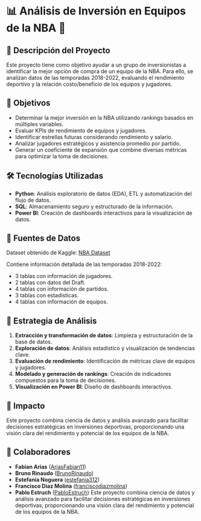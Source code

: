 # 📊 Análisis de Inversión en Equipos de la NBA 🏀

## 📌 Descripción del Proyecto
Este proyecto tiene como objetivo ayudar a un grupo de inversionistas a identificar la mejor opción de compra de un equipo de la NBA. Para ello, se analizan datos de las temporadas 2018-2022, evaluando el rendimiento deportivo y la relación costo/beneficio de los equipos y jugadores.

## 🎯 Objetivos
- Determinar la mejor inversión en la NBA utilizando rankings basados en múltiples variables.
- Evaluar KPIs de rendimiento de equipos y jugadores.
- Identificar estrellas futuras considerando rendimiento y salario.
- Analizar jugadores estratégicos y asistencia promedio por partido.
- Generar un coeficiente de expansión que combine diversas métricas para optimizar la toma de decisiones.

## 🛠️ Tecnologías Utilizadas
- **Python**: Análisis exploratorio de datos (EDA), ETL y automatización del flujo de datos.
- **SQL**: Almacenamiento seguro y estructurado de la información.
- **Power BI**: Creación de dashboards interactivos para la visualización de datos.

## 📂 Fuentes de Datos
Dataset obtenido de Kaggle: [NBA Dataset](https://www.kaggle.com/datasets/wyattowalsh/basketball?resource=download) 

Contiene información detallada de las temporadas 2018-2022:
- 3 tablas con información de jugadores.
- 2 tablas con datos del Draft.
- 4 tablas con información de partidos.
- 3 tablas con estadísticas.
- 4 tablas con información de equipos.

## 📌 Estrategia de Análisis
1. **Extracción y transformación de datos**: Limpieza y estructuración de la base de datos.
2. **Exploración de datos**: Análisis estadístico y visualización de tendencias clave.
3. **Evaluación de rendimiento**: Identificación de métricas clave de equipos y jugadores.
4. **Modelado y generación de rankings**: Creación de indicadores compuestos para la toma de decisiones.
5. **Visualización en Power BI**: Diseño de dashboards interactivos.

## 🚀 Impacto
Este proyecto combina ciencia de datos y análisis avanzado para facilitar decisiones estratégicas en inversiones deportivas, proporcionando una visión clara del rendimiento y potencial de los equipos de la NBA.

## 👥 Colaboradores
- **Fabian Arias** ([AriasFabian11](https://github.com/AriasFabian11))
- **Bruno Rinaudo** ([BrunoRinaudo](https://github.com/BrunoRinaudo))
- **Estefania Noguera** ([estefania312](https://github.com/estefania312))
- **Francisco Diaz Molina** ([franciscodiazmolina](https://github.com/franciscodiazmolina))
- **Pablo Estruch** ([PabloEstruch](https://github.com/PabloEstruch))
Este proyecto combina ciencia de datos y análisis avanzado para facilitar decisiones estratégicas en inversiones deportivas, proporcionando una visión clara del rendimiento y potencial de los equipos de la NBA.
